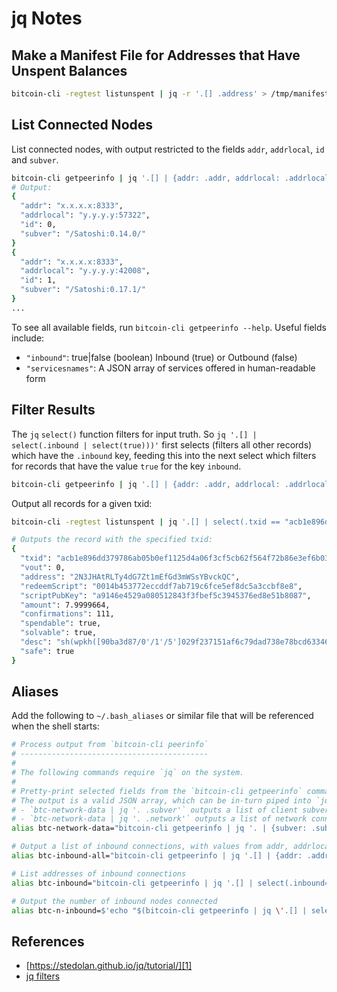 # jq Notes

Make a Manifest File for Addresses that Have Unspent Balances
-------------------------------------------------------------
```bash
bitcoin-cli -regtest listunspent | jq -r '.[] .address' > /tmp/manifest
```

List Connected Nodes
--------------------
List connected nodes, with output restricted to the fields `addr`, `addrlocal`, `id` and `subver`.

```bash
bitcoin-cli getpeerinfo | jq '.[] | {addr: .addr, addrlocal: .addrlocal, id: .id, subver: .subver}'
# Output:
{
  "addr": "x.x.x.x:8333",
  "addrlocal": "y.y.y.y:57322",
  "id": 0,
  "subver": "/Satoshi:0.14.0/"
}
{
  "addr": "x.x.x.x:8333",
  "addrlocal": "y.y.y.y:42008",
  "id": 1,
  "subver": "/Satoshi:0.17.1/"
}
...
```
To see all available fields, run `bitcoin-cli getpeerinfo --help`. Useful fields include:

* `"inbound"`: true|false (boolean) Inbound (true) or Outbound (false)
* `"servicesnames"`: A JSON array of services offered in human-readable form

Filter Results
--------------
The `jq` `select()` function filters for input truth. So `jq '.[] | select(.inbound | select(true)))'` first selects (filters all other records) which have the `.inbound` key, feeding this into the next select which filters for records that have the value `true` for the key `inbound`.

```bash
bitcoin-cli getpeerinfo | jq '.[] | {addr: .addr, addrlocal: .addrlocal, id: .id, subver: .subver, inbound: .inbound} | select(.inbound | select(true))'
```
Output all records for a given txid:

```bash
bitcoin-cli -regtest listunspent | jq '.[] | select(.txid == "acb1e896dd379786ab05b0ef1125d4a06f3cf5cb62f564f72b86e3ef6b0371ff")'

# Outputs the record with the specified txid:
{
  "txid": "acb1e896dd379786ab05b0ef1125d4a06f3cf5cb62f564f72b86e3ef6b0371ff",
  "vout": 0,
  "address": "2N3JHAtRLTy4dG7Zt1mEfGd3mWSsYBvckQC",
  "redeemScript": "0014b453772eccddf7ab719c6fce5ef8dc5a3ccbf8e8",
  "scriptPubKey": "a9146e4529a080512843f3fbef5c3945376ed8e51b8087",
  "amount": 7.9999664,
  "confirmations": 111,
  "spendable": true,
  "solvable": true,
  "desc": "sh(wpkh([90ba3d87/0'/1'/5']029f237151af6c79dad738e78bcd633469671a80640311a39f5b706a6a3048820b))#2ntw8u5u",
  "safe": true
}
```
Aliases
-------
Add the following to `~/.bash_aliases` or similar file that will be referenced when the shell starts:

```bash
# Process output from `bitcoin-cli peerinfo`
# ------------------------------------------
#
# The following commands require `jq` on the system.
# 
# Pretty-print selected fields from the `bitcoin-cli getpeerinfo` command.
# The output is a valid JSON array, which can be in-turn piped into `jq` for further processing. For example:
# - `btc-network-data | jq '. .subver'` outputs a list of client subver strings.
# - `btc-network-data | jq '. .network'` outputs a list of network connection types.
alias btc-network-data="bitcoin-cli getpeerinfo | jq '. | {subver: .subver, conn: .connection_type, network: .network, addr: .addr}'"

# Output a list of inbound connections, with values from addr, addrlocal, network, id, subver & inbound fields.
alias btc-inbound-all="bitcoin-cli getpeerinfo | jq '.[] | {addr: .addr, addrlocal: .addrlocal, network: .network, id: .id, subver: .subver, inbound: .inbound} | select(.inbound==true)'"

# List addresses of inbound connections
alias btc-inbound="bitcoin-cli getpeerinfo | jq '.[] | select(.inbound==true) | .addr'"

# Output the number of inbound nodes connected
alias btc-n-inbound=$'echo "$(bitcoin-cli getpeerinfo | jq \'.[] | select(.inbound==true) | .id\' | wc -l) inbound nodes connected"'
```

References
----------
* [https://stedolan.github.io/jq/tutorial/][1]
* [jq filters][2]

[1]: https://stedolan.github.io/jq/tutorial/
[2]: https://stedolan.github.io/jq/manual/#Basicfilters
